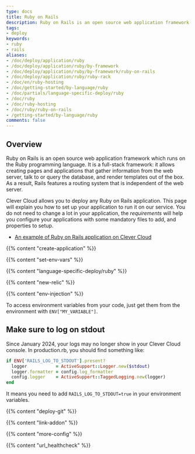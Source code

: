 ```yaml
---
type: docs
title: Ruby on Rails
description: Ruby on Rails is an open source web application framework which runs on the Ruby programming language
tags:
- deploy
keywords:
- ruby
- rails
aliases:
- /doc/deploy/application/ruby
- /doc/deploy/application/ruby/by-framework
- /doc/deploy/application/ruby/by-framework/ruby-on-rails
- /doc/deploy/application/ruby/ruby-rack
- /doc/en/ruby-hosting
- /doc/getting-started/by-language/ruby
- /doc/partials/language-specific-deploy/ruby
- /doc/ruby
- /doc/ruby-hosting
- /doc/ruby/ruby-on-rails
- /getting-started/by-language/ruby
comments: false
---
```


## Overview

Ruby on Rails is an open source web application framework which runs on the Ruby programming language. It is a full-stack framework: it allows creating pages and applications that gather information from the web server, talk to or query the database, and render templates out of the box. As a result, Rails features a routing system that is independent of the web server.

Clever Cloud allows you to deploy any Ruby on Rails application. This page will explain you how to set up your application to run it on our service.
You do not need to change a lot in your application, the *requirements* will help you configure your applications with some mandatory files to add, and properties to setup.

- [An example of Ruby on Rails application on Clever Cloud](https://GitHub.com/CleverCloudDemos/demo-rubyonrails-pg-rest)

{{% content "create-application" %}}

{{% content "set-env-vars" %}}

{{% content "language-specific-deploy/ruby" %}}

{{% content "new-relic" %}}

{{% content "env-injection" %}}

To access environment variables from your code, just get them from the environment with `ENV["MY_VARIABLE"]`.

## Make sure to log on stdout

Since January 2024, your logs may no longer show in your Clever Cloud console.
In production.rb, you should find something like:

```ruby
if ENV['RAILS_LOG_TO_STDOUT'].present?
  logger           = ActiveSupport::Logger.new($stdout)
  logger.formatter = config.log_formatter
  config.logger    = ActiveSupport::TaggedLogging.new(logger)
end
```

It means you need to add `RAILS_LOG_TO_STDOUT=true` in your environment variables.

{{% content "deploy-git" %}}

{{% content "link-addon" %}}

{{% content "more-config" %}}

{{% content "url_healthcheck" %}}
